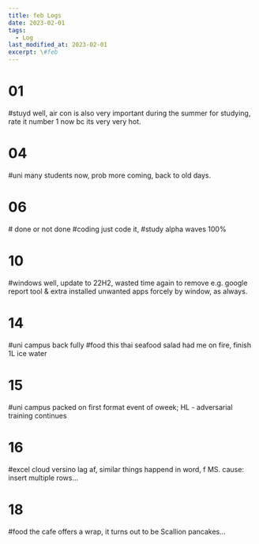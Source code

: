 ```yaml
---
title: feb Logs
date: 2023-02-01
tags:
  - Log
last_modified_at: 2023-02-01
excerpt: \#feb 
---
```


# 01

\#stuyd well, air con is also very important during the summer for studying, rate it number 1 now bc its very very hot.

# 04

\#uni many students now, prob more coming, back to old days.

# 06

\# done or not done
\#coding just code it, 
\#study alpha waves 100%

# 10

\#windows well, update to 22H2, wasted time again to remove e.g. google report tool & extra installed unwanted apps forcely by window, as always.

# 14

\#uni campus back fully
\#food this thai seafood salad had me on fire, finish 1L ice water 

# 15

\#uni campus packed on first format event of oweek; HL - adversarial training continues

# 16

\#excel cloud versino lag af, similar things happend in word, f MS. cause: insert multiple rows...

# 18

\#food the cafe offers a wrap, it turns out to be Scallion pancakes...

